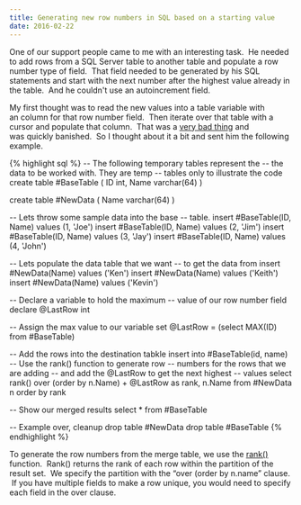 ```yaml
---
title: Generating new row numbers in SQL based on a starting value
date: 2016-02-22
---
```

One of our support people came to me with an interesting task.  He needed to add rows from a SQL Server table to another table and populate a row number type of field.  That field needed to be generated by his SQL statements and start with the next number after the highest value already in the table.  And he couldn't use an autoincrement field.
    
My first thought was to read the new values into a table variable with an column for that row number field.  Then iterate over that table with a cursor and populate that column.  That was a <a href="http://www.rottentomatoes.com/m/jack_and_jill_2011/">very bad thing</a> and was quickly banished.  So I thought about it a bit and sent him the following example.

{% highlight sql %}
 -- The following temporary tables represent the 
 -- the data to be worked with. They are temp
 -- tables only to illustrate the code
create table #BaseTable
(
    ID int,
    Name varchar(64)
)

create table #NewData
(
    Name varchar(64)
)

 -- Lets throw some sample data into the base
 -- table.
insert #BaseTable(ID, Name) values (1, 'Joe')
insert #BaseTable(ID, Name) values (2, 'Jim')
insert #BaseTable(ID, Name) values (3, 'Jay')
insert #BaseTable(ID, Name) values (4, 'John')

 -- Lets populate the data table that we want
 -- to get the data from
insert #NewData(Name) values ('Ken')
insert #NewData(Name) values ('Keith')
insert #NewData(Name) values ('Kevin')

 -- Declare a variable to hold the maximum
 -- value of our row number field
declare @LastRow int

 -- Assign the max value to our variable
set @LastRow = (select MAX(ID) from #BaseTable)

 -- Add the rows into the destination tabkle
insert into #BaseTable(id, name)
 -- Use the rank() function to generate row
 -- numbers for the rows that we are adding
 -- and add the @LastRow to get the next highest
 -- values
select rank() over (order by n.Name) + @LastRow as rank, n.Name
from #NewData n
order by rank

 -- Show our merged results
select * from #BaseTable

 -- Example over, cleanup
drop table #NewData
drop table #BaseTable
{% endhighlight %}

To generate the row numbers from the merge table, we use the <a href="https://msdn.microsoft.com/en-us/library/ms176102.aspx?f=255&MSPPError=-2147217396">rank()</a> function.  Rank() returns the rank of each row within the partition of the result set.  We specify the partition with the “over (order by n.name” clause.  If you have multiple fields to make a row unique, you would need to specify each field in the over clause.
